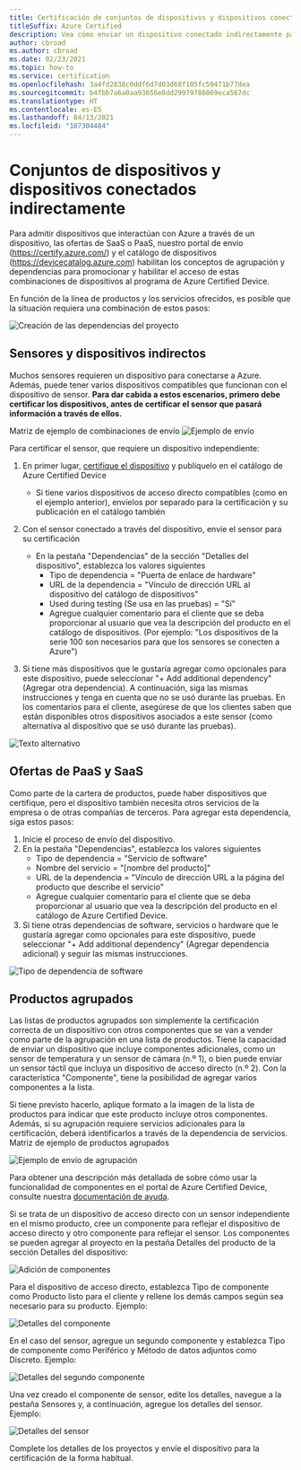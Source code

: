 ```yaml
---
title: Certificación de conjuntos de dispositivos y dispositivos conectados indirectamente
titleSuffix: Azure Certified
description: Vea cómo enviar un dispositivo conectado indirectamente para su certificación.
author: cbroad
ms.author: cbroad
ms.date: 02/23/2021
ms.topic: how-to
ms.service: certification
ms.openlocfilehash: 3a4fd2838c0ddf6d7d03d68f105fc59471b77dea
ms.sourcegitcommit: b4fbb7a6a0aa93656e8dd29979786069eca567dc
ms.translationtype: HT
ms.contentlocale: es-ES
ms.lasthandoff: 04/13/2021
ms.locfileid: "107304484"
---
```

# <a name="device-bundles-and-indirectly-connected-devices"></a>Conjuntos de dispositivos y dispositivos conectados indirectamente

Para admitir dispositivos que interactúan con Azure a través de un dispositivo, las ofertas de SaaS o PaaS, nuestro portal de envío (https://certify.azure.com/) y el catálogo de dispositivos (https://devicecatalog.azure.com) habilitan los conceptos de agrupación y dependencias para promocionar y habilitar el acceso de estas combinaciones de dispositivos al programa de Azure Certified Device.

En función de la línea de productos y los servicios ofrecidos, es posible que la situación requiera una combinación de estos pasos:


![Creación de las dependencias del proyecto](./media/indirect-connected-device/picture-1.png )
## <a name="sensors-and-indirect-devices"></a>Sensores y dispositivos indirectos
Muchos sensores requieren un dispositivo para conectarse a Azure. Además, puede tener varios dispositivos compatibles que funcionan con el dispositivo de sensor. **Para dar cabida a estos escenarios, primero debe certificar los dispositivos, antes de certificar el sensor que pasará información a través de ellos.**

Matriz de ejemplo de combinaciones de envío ![Ejemplo de envío](./media/indirect-connected-device/picture-2.png )

Para certificar el sensor, que requiere un dispositivo independiente:
1.  En primer lugar, [certifique el dispositivo](https://certify.azure.com) y publíquelo en el catálogo de Azure Certified Device
    - Si tiene varios dispositivos de acceso directo compatibles (como en el ejemplo anterior), envíelos por separado para la certificación y su publicación en el catálogo también
2.  Con el sensor conectado a través del dispositivo, envíe el sensor para su certificación
    * En la pestaña "Dependencias" de la sección "Detalles del dispositivo", establezca los valores siguientes
        * Tipo de dependencia = "Puerta de enlace de hardware"
        * URL de la dependencia = "Vínculo de dirección URL al dispositivo del catálogo de dispositivos"
        * Used during testing (Se usa en las pruebas) = "Sí"
        * Agregue cualquier comentario para el cliente que se deba proporcionar al usuario que vea la descripción del producto en el catálogo de dispositivos. (Por ejemplo: "Los dispositivos de la serie 100 son necesarios para que los sensores se conecten a Azure")

3.  Si tiene más dispositivos que le gustaría agregar como opcionales para este dispositivo, puede seleccionar "+ Add additional dependency" (Agregar otra dependencia). A continuación, siga las mismas instrucciones y tenga en cuenta que no se usó durante las pruebas. En los comentarios para el cliente, asegúrese de que los clientes saben que están disponibles otros dispositivos asociados a este sensor (como alternativa al dispositivo que se usó durante las pruebas).

![Texto alternativo](./media/indirect-connected-device/picture-3.png "Tipo de dependencia de hardware")

## <a name="paas-and-saas-offerings"></a>Ofertas de PaaS y SaaS
Como parte de la cartera de productos, puede haber dispositivos que certifique, pero el dispositivo también necesita otros servicios de la empresa o de otras compañías de terceros. Para agregar esta dependencia, siga estos pasos:
1. Inicie el proceso de envío del dispositivo.
2. En la pestaña "Dependencias", establezca los valores siguientes
    - Tipo de dependencia = "Servicio de software"
    - Nombre del servicio = "[nombre del producto]"
    - URL de la dependencia = "Vínculo de dirección URL a la página del producto que describe el servicio"
    - Agregue cualquier comentario para el cliente que se deba proporcionar al usuario que vea la descripción del producto en el catálogo de Azure Certified Device.
3. Si tiene otras dependencias de software, servicios o hardware que le gustaría agregar como opcionales para este dispositivo, puede seleccionar "+ Add additional dependency" (Agregar dependencia adicional) y seguir las mismas instrucciones.

![Tipo de dependencia de software](./media/indirect-connected-device/picture-4.png )

## <a name="bundled-products"></a>Productos agrupados
Las listas de productos agrupados son simplemente la certificación correcta de un dispositivo con otros componentes que se van a vender como parte de la agrupación en una lista de productos. Tiene la capacidad de enviar un dispositivo que incluye componentes adicionales, como un sensor de temperatura y un sensor de cámara (n.º 1), o bien puede enviar un sensor táctil que incluya un dispositivo de acceso directo (n.º 2). Con la característica "Componente", tiene la posibilidad de agregar varios componentes a la lista.

Si tiene previsto hacerlo, aplique formato a la imagen de la lista de productos para indicar que este producto incluye otros componentes.  Además, si su agrupación requiere servicios adicionales para la certificación, deberá identificarlos a través de la dependencia de servicios.
Matriz de ejemplo de productos agrupados

![Ejemplo de envío de agrupación](./media/indirect-connected-device/picture-5.png )

Para obtener una descripción más detallada de sobre cómo usar la funcionalidad de componentes en el portal de Azure Certified Device, consulte nuestra [documentación de ayuda](./how-to-using-the-components-feature.md). 

Si se trata de un dispositivo de acceso directo con un sensor independiente en el mismo producto, cree un componente para reflejar el dispositivo de acceso directo y otro componente para reflejar el sensor. Los componentes se pueden agregar al proyecto en la pestaña Detalles del producto de la sección Detalles del dispositivo:

![Adición de componentes](./media/indirect-connected-device/picture-6.png )

Para el dispositivo de acceso directo, establezca Tipo de componente como Producto listo para el cliente y rellene los demás campos según sea necesario para su producto. Ejemplo:

![Detalles del componente](./media/indirect-connected-device/picture-7.png )

En el caso del sensor, agregue un segundo componente y establezca Tipo de componente como Periférico y Método de datos adjuntos como Discreto. Ejemplo:

![Detalles del segundo componente](./media/indirect-connected-device/picture-8.png )

Una vez creado el componente de sensor, edite los detalles, navegue a la pestaña Sensores y, a continuación, agregue los detalles del sensor. Ejemplo:

![Detalles del sensor](./media/indirect-connected-device/picture-9.png )

Complete los detalles de los proyectos y envíe el dispositivo para la certificación de la forma habitual.

